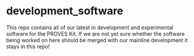# development_software

This repo contains all of our latest in development and experimental software for the PROVES Kit. If we are not yet sure whether the software being worked on here should be merged with our mainline development it stays in this repo! 
